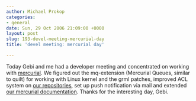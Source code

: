 ```yaml
---
author: Michael Prokop
categories:
- general
date: Sun, 29 Oct 2006 21:09:00 +0000
layout: post
slug: 193-devel-meeting-mercurial-day
title: 'devel meeting: mercurial day'

---
```

Today Gebi and me had a developer meeting and concentrated on working with [mercurial](http://www.selenic.com/mercurial/). We figured out the mq\-extension (Mercurial Queues, similar to quilt) for working with Linux kernel and the grml patches, improved ACL system on [our repositories](http://hg.grml.org/), set up push notification via mail and extended [our mercurial documentation](http://grml.org/mercurial/). Thanks for the interesting day, Gebi.
